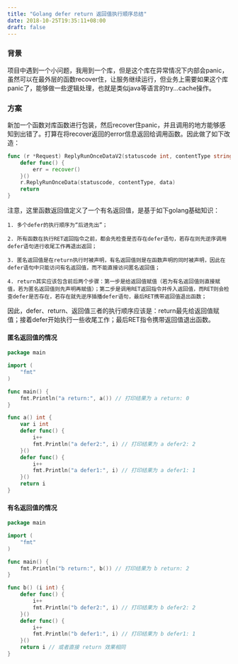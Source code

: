 ```yaml
---
title: "Golang defer return 返回值执行顺序总结"
date: 2018-10-25T19:35:11+08:00
draft: false
---
```

### 背景
项目中遇到一个小问题，我用到一个库，但是这个库在异常情况下内部会panic，虽然可以在最外层的函数recover住，让服务继续运行，但业务上需要如果这个库panic了，能够做一些逻辑处理，也就是类似java等语言的try...cache操作。

### 方案
新加一个函数对库函数进行包装，然后recover住panic，并且调用的地方能够感知到出错了。打算在将recover返回的error信息返回给调用函数。因此做了如下改造：
```go
func (r *Request) ReplyRunOnceDataV2(statuscode int, contentType string, data []byte) (err interface{}) {
    defer func() {
        err = recover()
    }()
    r.ReplyRunOnceData(statuscode, contentType, data)
    return
}
```
注意，这里函数返回值定义了一个有名返回值，是基于如下golang基础知识：
```
1. 多个defer的执行顺序为“后进先出”；

2. 所有函数在执行RET返回指令之前，都会先检查是否存在defer语句，若存在则先逆序调用defer语句进行收尾工作再退出返回；

3. 匿名返回值是在return执行时被声明，有名返回值则是在函数声明的同时被声明，因此在defer语句中只能访问有名返回值，而不能直接访问匿名返回值；

4. return其实应该包含前后两个步骤：第一步是给返回值赋值（若为有名返回值则直接赋值，若为匿名返回值则先声明再赋值）；第二步是调用RET返回指令并传入返回值，而RET则会检查defer是否存在，若存在就先逆序插播defer语句，最后RET携带返回值退出函数；
```
因此，‍‍defer、return、返回值三者的执行顺序应该是：return最先给返回值赋值；接着defer开始执行一些收尾工作；最后RET指令携带返回值退出函数。

#### 匿名返回值的情况
```go
package main

import (
    "fmt"
)

func main() {
    fmt.Println("a return:", a()) // 打印结果为 a return: 0
}

func a() int {
    var i int
    defer func() {
        i++
        fmt.Println("a defer2:", i) // 打印结果为 a defer2: 2
    }()
    defer func() {
        i++
        fmt.Println("a defer1:", i) // 打印结果为 a defer1: 1
    }()
    return i
}
```

#### 有名返回值的情况
```go
package main

import (
    "fmt"
)

func main() {
    fmt.Println("b return:", b()) // 打印结果为 b return: 2
}

func b() (i int) {
    defer func() {
        i++
        fmt.Println("b defer2:", i) // 打印结果为 b defer2: 2
    }()
    defer func() {
        i++
        fmt.Println("b defer1:", i) // 打印结果为 b defer1: 1
    }()
    return i // 或者直接 return 效果相同
}
```
